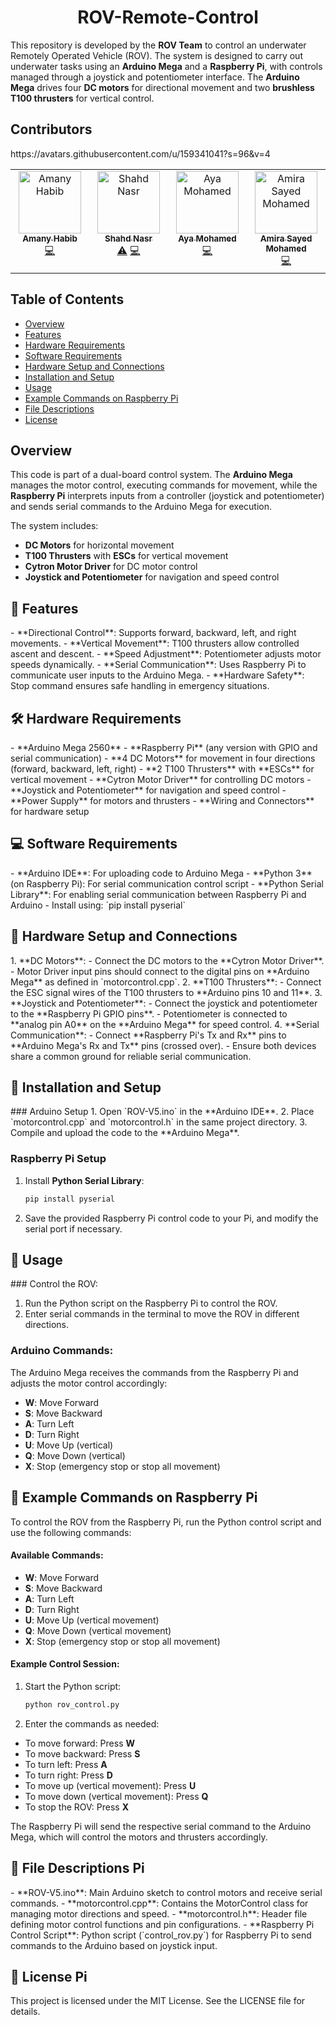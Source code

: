 <h1 align="center" id="title">ROV-Remote-Control</h1>

This repository is developed by the **ROV Team** to control an underwater Remotely Operated Vehicle (ROV). 
The system is designed to carry out underwater tasks using an **Arduino Mega** and a **Raspberry Pi**,
with controls managed through a joystick and potentiometer interface.
The **Arduino Mega** drives four **DC motors** for directional movement and
two **brushless T100 thrusters** for vertical control.

## Contributors

<!-- ALL-CONTRIBUTORS-LIST:START - Do not remove or modify this section -->
<!-- prettier-ignore-start -->
<!-- markdownlint-disable -->
<table>
  <tbody>
    <tr> https://avatars.githubusercontent.com/u/159341041?s=96&v=4
      <td align="center" valign="top" width="14.28%"><a href="https://github.com/amanyhabib"><img src="https://avatars.githubusercontent.com/u/159341041?s=96&v=4" width="100px;" alt="Amany Habib"/><br /><sub><b>Amany Habib</b></sub></a><br /><a href="#infra-Amany-Habib" title="Code">💻</a></td>
      <td align="center" valign="top" width="14.28%"><a href="https://github.com/shahdnasr1"><img src="https://avatars.githubusercontent.com/u/187919683?v=4" width="100px;" alt="Shahd Nasr"/><br /><sub><b>Shahd Nasr</b></sub></a><br /><a href="#tests-Shahd-Nasr" title="Tests">⚠</a> <a href="#code-Shahd-Nasr" title="Code">💻</a></td>
      <td align="center" valign="top" width="14.28%"><a href="https://github.com/Ayamohamed2003"><img src="https://avatars.githubusercontent.com/u/161630594?v=4" width="100px;" alt="Aya Mohamed"/><br /><sub><b>Aya Mohamed</b></sub></a><br /><a href="#code-Aya-Mohamed" title="Code">💻</a></td>
      <td align="center" valign="top" width="14.28%"><a href="https://github.com/AmiraSayedMohamed"><img src="https://avatars.githubusercontent.com/u/99423625?v=4" width="100px;" alt="Amira Sayed Mohamed"/><br /><sub><b>Amira Sayed Mohamed</b></sub></a><br /><a href="#code-Amira-Sayed-Mohamed" title="Code">💻</a></td>
    </tr>
  </tbody>
</table>

<!-- markdownlint-restore -->
<!-- prettier-ignore-end -->

<!-- ALL-CONTRIBUTORS-LIST:END -->


## Table of Contents
- [Overview](#overview)
- [Features](#features)
- [Hardware Requirements](#hardware-requirements)
- [Software Requirements](#software-requirements)
- [Hardware Setup and Connections](#hardware-setup-and-connections)
- [Installation and Setup](#installation-and-setup)
- [Usage](#usage)
- [Example Commands on Raspberry Pi](#example-commands-on-raspberry-pi)
- [File Descriptions](#file-descriptions)
- [License](#license)

## Overview
This code is part of a dual-board control system. The **Arduino Mega** manages the motor control,
executing commands for movement, while the **Raspberry Pi** interprets inputs from a controller
(joystick and potentiometer) and sends serial commands to the Arduino Mega for execution. 

The system includes:
- **DC Motors** for horizontal movement
- **T100 Thrusters** with **ESCs** for vertical movement
- **Cytron Motor Driver** for DC motor control
- **Joystick and Potentiometer** for navigation and speed control

<h2>🧐 Features</h2>
- **Directional Control**: Supports forward, backward, left, and right movements.
- **Vertical Movement**: T100 thrusters allow controlled ascent and descent.
- **Speed Adjustment**: Potentiometer adjusts motor speeds dynamically.
- **Serial Communication**: Uses Raspberry Pi to communicate user inputs to the Arduino Mega.
- **Hardware Safety**: Stop command ensures safe handling in emergency situations.

<h2>🛠️ Hardware Requirements</h2>
- **Arduino Mega 2560**
- **Raspberry Pi** (any version with GPIO and serial communication)
- **4 DC Motors** for movement in four directions (forward, backward, left, right)
- **2 T100 Thrusters** with **ESCs** for vertical movement
- **Cytron Motor Driver** for controlling DC motors
- **Joystick and Potentiometer** for navigation and speed control
- **Power Supply** for motors and thrusters
- **Wiring and Connectors** for hardware setup

<h2>💻 Software Requirements</h2>
- **Arduino IDE**: For uploading code to Arduino Mega
- **Python 3** (on Raspberry Pi): For serial communication control script
- **Python Serial Library**: For enabling serial communication between Raspberry Pi and Arduino
  - Install using: `pip install pyserial`

<h2>🔌 Hardware Setup and Connections</h2>
1. **DC Motors**:
   - Connect the DC motors to the **Cytron Motor Driver**.
   - Motor Driver input pins should connect to the digital pins on **Arduino Mega** as defined in `motorcontrol.cpp`.
2. **T100 Thrusters**:
   - Connect the ESC signal wires of the T100 thrusters to **Arduino pins 10 and 11**.
3. **Joystick and Potentiometer**:
   - Connect the joystick and potentiometer to the **Raspberry Pi GPIO pins**.
   - Potentiometer is connected to **analog pin A0** on the **Arduino Mega** for speed control.
4. **Serial Communication**:
   - Connect **Raspberry Pi's Tx and Rx** pins to **Arduino Mega's Rx and Tx** pins (crossed over).
   - Ensure both devices share a common ground for reliable serial communication.

<h2>🚀 Installation and Setup</h2>
### Arduino Setup
1. Open `ROV-V5.ino` in the **Arduino IDE**.
2. Place `motorcontrol.cpp` and `motorcontrol.h` in the same project directory.
3. Compile and upload the code to the **Arduino Mega**.

### Raspberry Pi Setup
1. Install **Python Serial Library**:
   ```bash
   pip install pyserial
2. Save the provided Raspberry Pi control code to your Pi, and modify the serial port if necessary.

<h2>📜 Usage</h2>
### Control the ROV:

1. Run the Python script on the Raspberry Pi to control the ROV.
2. Enter serial commands in the terminal to move the ROV in different directions.

### Arduino Commands:

The Arduino Mega receives the commands from the Raspberry Pi and adjusts the motor control accordingly:

- **W**: Move Forward
- **S**: Move Backward
- **A**: Turn Left
- **D**: Turn Right
- **U**: Move Up (vertical)
- **Q**: Move Down (vertical)
- **X**: Stop (emergency stop or stop all movement)

<h2>📍 Example Commands on Raspberry Pi</h2>
To control the ROV from the Raspberry Pi, run the Python control script and use the following commands:

#### Available Commands:
- **W**: Move Forward
- **S**: Move Backward
- **A**: Turn Left
- **D**: Turn Right
- **U**: Move Up (vertical movement)
- **Q**: Move Down (vertical movement)
- **X**: Stop (emergency stop or stop all movement)

#### Example Control Session:
1. Start the Python script:
    ```bash
    python rov_control.py
    ```
2. Enter the commands as needed:

- To move forward: Press **W**
- To move backward: Press **S**
- To turn left: Press **A**
- To turn right: Press **D**
- To move up (vertical movement): Press **U**
- To move down (vertical movement): Press **Q**
- To stop the ROV: Press **X**

The Raspberry Pi will send the respective serial command to the Arduino Mega, which will control the motors and thrusters accordingly.

<h2>📂 File Descriptions Pi</h2>
- **ROV-V5.ino**: Main Arduino sketch to control motors and receive serial commands.
- **motorcontrol.cpp**: Contains the MotorControl class for managing motor directions and speed.
- **motorcontrol.h**: Header file defining motor control functions and pin configurations.
- **Raspberry Pi Control Script**: Python script (`control_rov.py`) for Raspberry Pi to send commands to the Arduino based on joystick input.

<h2>📜 License Pi</h2>
This project is licensed under the MIT License. See the LICENSE file for details.

